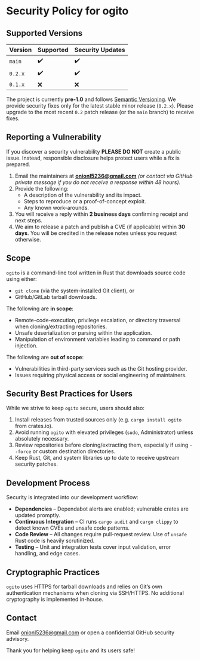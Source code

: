# Security Policy for **ogito**

## Supported Versions

| Version | Supported | Security Updates |
|---------|-----------|------------------|
| `main`  | ✔️        | ✔️               |
| `0.2.x` | ✔️        | ✔️               |
| `0.1.x` | ❌        | ❌               |

The project is currently **pre-1.0** and follows [Semantic Versioning](https://semver.org/). We provide security fixes only for the latest stable minor release (`0.2.x`). Please upgrade to the most recent `0.2` patch release (or the `main` branch) to receive fixes.

## Reporting a Vulnerability

If you discover a security vulnerability **PLEASE DO NOT** create a public issue. Instead, responsible disclosure helps protect users while a fix is prepared.

1. Email the maintainers at **onionl5236@gmail.com** *(or contact via GitHub private message if you do not receive a response within 48 hours).*  
2. Provide the following:
   * A description of the vulnerability and its impact.
   * Steps to reproduce or a proof-of-concept exploit.
   * Any known work-arounds.
3. You will receive a reply within **2 business days** confirming receipt and next steps.
4. We aim to release a patch and publish a CVE (if applicable) within **30 days**. You will be credited in the release notes unless you request otherwise.

## Scope

`ogito` is a command-line tool written in Rust that downloads source code using either:

* `git clone` (via the system-installed Git client), or
* GitHub/GitLab tarball downloads.

The following are **in scope**:

* Remote-code-execution, privilege escalation, or directory traversal when cloning/extracting repositories.
* Unsafe deserialization or parsing within the application.
* Manipulation of environment variables leading to command or path injection.

The following are **out of scope**:

* Vulnerabilities in third-party services such as the Git hosting provider.
* Issues requiring physical access or social engineering of maintainers.

## Security Best Practices for Users

While we strive to keep `ogito` secure, users should also:

1. Install releases from trusted sources only (e.g. `cargo install ogito` from crates.io).
2. Avoid running `ogito` with elevated privileges (`sudo`, Administrator) unless absolutely necessary.
3. Review repositories before cloning/extracting them, especially if using `--force` or custom destination directories.
4. Keep Rust, Git, and system libraries up to date to receive upstream security patches.

## Development Process

Security is integrated into our development workflow:

* **Dependencies** – Dependabot alerts are enabled; vulnerable crates are updated promptly.
* **Continuous Integration** – CI runs `cargo audit` and `cargo clippy` to detect known CVEs and unsafe code patterns.
* **Code Review** – All changes require pull-request review. Use of `unsafe` Rust code is heavily scrutinized.
* **Testing** – Unit and integration tests cover input validation, error handling, and edge cases.

## Cryptographic Practices

`ogito` uses HTTPS for tarball downloads and relies on Git’s own authentication mechanisms when cloning via SSH/HTTPS. No additional cryptography is implemented in-house.

## Contact

Email onionl5236@gmail.com or open a confidential GitHub security advisory.

Thank you for helping keep `ogito` and its users safe!
